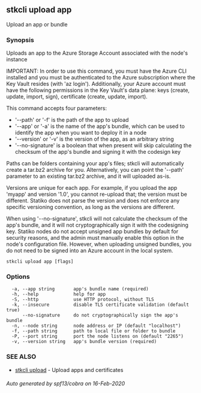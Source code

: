 ## stkcli upload app

Upload an app or bundle

### Synopsis

Uploads an app to the Azure Storage Account associated with the node's instance

IMPORTANT: In order to use this command, you must have the Azure CLI installed and you must be authenticated to the Azure subscription where the Key Vault resides (with 'az login'). Additionally, your Azure account must have the following permissions in the Key Vault's data plane: keys (create, update, import, sign), certificate (create, update, import).

This command accepts four parameters:

- '--path' or '-f' is the path of the app to upload
- '--app' or '-a' is the name of the app's bundle, which can be used to identify the app when you want to deploy it in a node
- '--version' or '-v' is the version of the app, as an arbitrary string
- '--no-signature' is a boolean that when present will skip calculating the checksum of the app's bundle and signing it with the codesign key

Paths can be folders containing your app's files; stkcli will automatically create a tar.bz2 archive for you. Alternatively, you can point the '--path' parameter to an existing tar.bz2 archive, and it will uploaded as-is.

Versions are unique for each app. For example, if you upload the app 'myapp' and version '1.0', you cannot re-upload that; the version must be different. Statiko does not parse the version and does not enforce any specific versioning convention, as long as the versions are different.

When using '--no-signature', stkcli will not calculate the checksum of the app's bundle, and it will not cryptographically sign it with the codesigning key. Statiko nodes do not accept unsigned app bundles by default for security reasons, and the admin must manually enable this option in the node's configuration file. However, when uploading unsigned bundles, you do not need to be signed into an Azure account in the local system.


```
stkcli upload app [flags]
```

### Options

```
  -a, --app string       app's bundle name (required)
  -h, --help             help for app
  -S, --http             use HTTP protocol, without TLS
  -k, --insecure         disable TLS certificate validation (default true)
      --no-signature     do not cryptographically sign the app's bundle
  -n, --node string      node address or IP (default "localhost")
  -f, --path string      path to local file or folder to bundle
  -P, --port string      port the node listens on (default "2265")
  -v, --version string   app's bundle version (required)
```

### SEE ALSO

* [stkcli upload](stkcli_upload.md)	 - Upload apps and certificates

###### Auto generated by spf13/cobra on 16-Feb-2020
